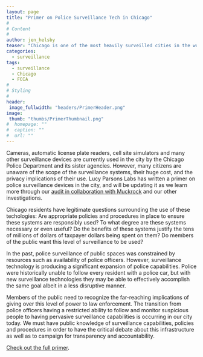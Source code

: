 ```yaml
---
layout: page
title: "Primer on Police Surveillance Tech in Chicago"
#
# Content
#
author: jen_helsby
teaser: "Chicago is one of the most heavily surveilled cities in the world. We have written a guide that summarizes the surveillance technologies currently in use, explores individual technologies, summarizes how they are paid for and describes their efficacy."
categories:
  - surveillance
tags:
  - surveillance
  - Chicago
  - FOIA
#
# Styling
#
header: 
 image_fullwidth: "headers/PrimerHeader.png"
image: 
 thumb: "thumbs/PrimerThumbnail.png"
#  homepage: ""
#  caption: ""
#  url: ""
---
```


Cameras, automatic license plate readers, cell site simulators and many other surveillance devices are currently used in the city by the Chicago Police Department and its sister agencies. However, many citizens are unaware of the scope of the surveillance systems, their huge cost, and the privacy implications of their use. Lucy Parsons Labs has written a primer on police surveillance devices in the city, and will be updating it as we learn more through our [audit in collaboration with Muckrock](https://www.muckrock.com/project/opening-the-chicago-surveillance-fund-25/) and our other investigations. 

Chicago residents have legitimate questions surrounding the use of these techologies: Are appropriate policies and procedures in place to ensure these systems are responsibly used? To what degree are these systems necessary or even useful? Do the benefits of these systems justify the tens of millions of dollars of taxpayer dollars being spent on them? Do members of the public want this level of surveillance to be used?

In the past, police surveillance of public spaces was constrained by resources such as availability of police officers. However, surveillance technology is producing a significant expansion of police capabilities. Police were historically unable to follow every resident with a police car, but with new surveillance technologies they may be able to effectively accomplish the same goal albeit in a less disruptive manner.

Members of the public need to recognize the far-reaching implications of giving over this level of power to law enforcement. The transition from police officers having a restricted ability to follow and monitor suspicious people to having pervasive surveillance capabilities is occurring in our city today. We must have public knowledge of surveillance capabilities, policies and procedures in order to have the critical debate about this infrastructure as well as to campaign for transparency and accountability.

[Check out the full primer](https://redshiftzero.github.io/policesurveillance).
